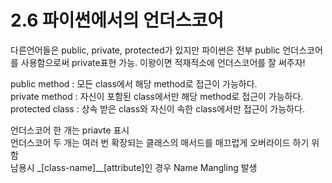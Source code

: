 # 2.6 파이썬에서의 언더스코어

다른언어들은 public, private, protected가 있지만 파이썬은 전부 public
언더스코어를 사용함으로써 private표현 가능. 이왕이면 적재적소에 언더스코어를 잘 써주자!

public method : 모든 class에서 해당 method로 접근이 가능하다.<br/>
private method : 자신이 포함된 class에서만 해당 method로 접근이 가능하다.<br/>
protected class : 상속 받은 class와 자신이 속한 class에서만 접근이 가능하다.<br/>


언더스코어 한 개는 priavte 표시<br/>
언더스코어 두 개는 여러 번 확장되는 클래스의 매서드를 매끄럽게 오버라이드 하기 위함<br/>
남용시 _[class-name]__[attribute]인 경우 Name Mangling 발생
